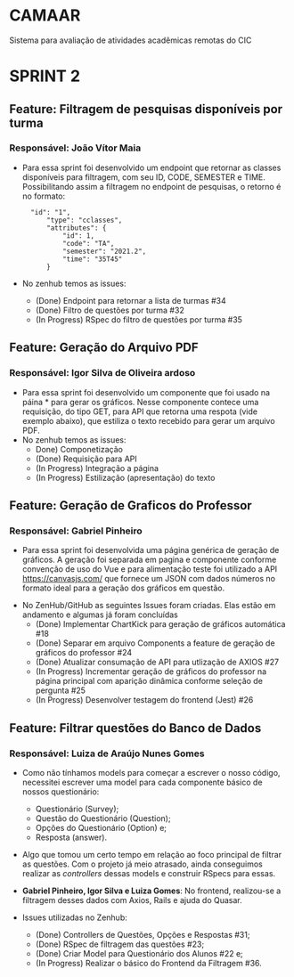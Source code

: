 # CAMAAR
Sistema para avaliação de atividades acadêmicas remotas do CIC

# SPRINT 2
## Feature: Filtragem de pesquisas disponíveis por turma
### Responsável: João Vítor Maia
- Para essa sprint foi desenvolvido um endpoint que retornar as classes disponíveis para filtragem, com seu ID, CODE, SEMESTER e TIME. Possibilitando assim a filtragem no endpoint de pesquisas, o retorno é no formato:
        
        "id": "1",
            "type": "cclasses",
            "attributes": {
                "id": 1,
                "code": "TA",
                "semester": "2021.2",
                "time": "35T45"
            }
        
 - No zenhub temos as issues:
	- (Done) Endpoint para retornar a lista de turmas #34
	- (Done) Filtro de questões por turma #32
	- (In Progress) RSpec do filtro de questões por turma #35


## Feature: Geração do Arquivo PDF
### Responsável: Igor Silva de Oliveira ardoso

 - Para essa sprint foi desenvolvido um componente que foi usado na páina * para gerar os gráficos. Nesse componente contece uma requisição, do tipo GET, para API que retorna uma respota (vide exemplo abaixo), que estiliza o texto recebido para gerar um arquivo PDF.
 - No zenhub temos as issues:
 	- Done) Componetização
 	- (Done) Requisição para API
 	- (In Progress) Integração a página
 	- (In Progress) Estilização (apresentação) do texto
 	
 	
## Feature: Geração de Graficos do Professor
### Responsável: Gabriel Pinheiro
 - Para essa sprint foi desenvolvida uma página genérica de geração de gráficos. A geração foi separada em pagina e componente conforme convenção de uso do Vue e para alimentação teste foi utilizado a API https://canvasjs.com/ que fornece um JSON com dados números no formato ideal para a geração dos gráficos em questão.
* No ZenHub/GitHub as seguintes Issues foram criadas. Elas estão em andamento e algumas já foram concluídas
	- (Done) Implementar ChartKick para geração de gráficos automática #18
	- (Done) Separar em arquivo Components a feature de geração de gráficos do professor #24
	- (Done) Atualizar consumação de API para utlização de AXIOS #27
	- (In Progress) Incrementar geração de gráficos do professor na página principal com aparição dinâmica conforme seleção de pergunta #25
	- (In Progress) Desenvolver testagem do frontend (Jest) #26
	
	
## Feature: Filtrar questões do Banco de Dados
### Responsável: Luiza de Araújo Nunes Gomes

- Como não tínhamos models para começar a escrever o nosso código, necessitei escrever uma model para cada componente básico de nossos questionário:
  - Questionário (Survey);
  - Questão do Questionário (Question);
  - Opções do Questionário (Option) e;
  - Resposta (answer).
  
- Algo que tomou um certo tempo em relação ao foco principal de filtrar as questões. Com o projeto já meio atrasado, ainda conseguimos realizar as *controllers* dessas models e construir RSpecs para essas.
- **Gabriel Pinheiro, Igor Silva e Luiza Gomes**: No frontend, realizou-se a filtragem desses dados com Axios, Rails e ajuda do Quasar.
- Issues utilizadas no Zenhub:
	- (Done) Controllers de Questões, Opções e Respostas #31;
	- (Done) RSpec de filtragem das questões #23;
	- (Done) Criar Model para Questionário dos Alunos #22 e;
	- (In Progress) Realizar o básico do Frontend da Filtragem #36.
